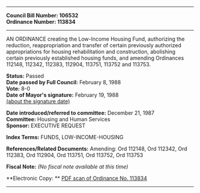 * * * * *  
  
**Council Bill Number: [](#h0)[](#h2)106532**   
**Ordinance Number: 113834**  
  
* * * * *  
  
AN ORDINANCE creating the Low-Income Housing Fund, authorizing the reduction, reappropriation and transfer of certain previously authorized appropriations for housing rehabilitation and construction, abolishing certain previously established housing funds, and amending Ordinances 112148, 112342, 112383, 112904, 113751, 113752 and 113753.  
  
**Status:** Passed   
**Date passed by Full Council:** February 8, 1988   
**Vote:** 8-0   
**Date of Mayor's signature:** February 19, 1988   
[(about the signature date)](/~public/approvaldate.htm)   
  
  
**Date introduced/referred to committee:** December 21, 1987   
**Committee:** Housing and Human Services   
**Sponsor:** EXECUTIVE REQUEST   
  
**Index Terms:** FUNDS, LOW-INCOME-HOUSING  
  
**References/Related Documents:** Amending: Ord 112148, Ord 112342, Ord 112383, Ord 112904, Ord 113751, Ord 113752, Ord 113753  
  
**Fiscal Note:** *(No fiscal note available at this time)*  
  
**Electronic Copy: ** [PDF scan of Ordinance No. 113834](/~archives/Ordinances/Ord_113834.pdf)  
  
* * * * *  
